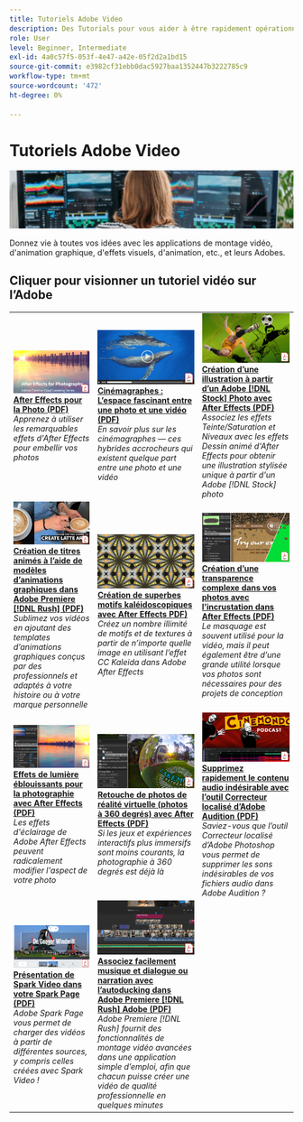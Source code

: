 ```yaml
---
title: Tutoriels Adobe Video
description: Des Tutorials pour vous aider à être rapidement opérationnel sur les produits Adobe DVA
role: User
level: Beginner, Intermediate
exl-id: 4a0c57f5-053f-4e47-a42e-05f2d2a1bd15
source-git-commit: e3982cf31ebb0dac5927baa1352447b3222785c9
workflow-type: tm+mt
source-wordcount: '472'
ht-degree: 0%

---
```


# Tutoriels Adobe Video

![Image de héros Creative Cloud](../assets/CCEbanner-DVA.png)

Donnez vie à toutes vos idées avec les applications de montage vidéo, d&#39;animation graphique, d&#39;effets visuels, d&#39;animation, etc., et leurs Adobes.

## Cliquer pour visionner un tutoriel vidéo sur l’Adobe

<table>
<tr>
 <td>
   <a href="assets/AfterEffectsforPhotography.pdf">
      <img alt="After Effects pour la Photo" src="assets/AfterEffectsforPhotography.jpg" />
   </a>
    <div>
   <a href="assets/AfterEffectsforPhotography.pdf"><strong>After Effects pour la Photo (PDF)</strong></a>
    </div>
    <em>Apprenez à utiliser les remarquables effets d'After Effects pour embellir vos photos</em>
    <br>
  </td>
  <td>
   <a href="assets/CinemagraphsTheMesmerizingPlaceBetweenaPhotoandaVideo.pdf">
      <img alt="Cinémagraphes : L’espace fascinant entre une photo et une vidéo" src="assets/CinemagraphsTheMesmerizingPlaceBetweenaPhotoandaVideo.jpg" />
   </a>
    <div>
   <a href="assets/CinemagraphsTheMesmerizingPlaceBetweenaPhotoandaVideo.pdf"><strong>Cinémagraphes : L’espace fascinant entre une photo et une vidéo (PDF)</strong></a>
    </div>
    <em>En savoir plus sur les cinémagraphes — ces hybrides accrocheurs qui existent quelque part entre une photo et une vidéo</em>
    <br>
  </td>
  <td>
   <a href="assets/CreateanIllustrationfromanAdobeStockPhotowithAfterEffects.pdf">
      <img alt="Création d’une illustration à partir d’un Adobe [!DNL Stock] Photo avec After Effects" src="assets/CreateanIllustrationfromanAdobeStockPhotowithAfterEffects.jpg" />
   </a>
    <div>
   <a href="assets/CreateanIllustrationfromanAdobeStockPhotowithAfterEffects.pdf"><strong>Création d’une illustration à partir d’un Adobe [!DNL Stock] Photo avec After Effects (PDF)</strong></a>
    </div>
    <em>Associez les effets Teinte/Saturation et Niveaux avec les effets Dessin animé d'After Effects pour obtenir une illustration stylisée unique à partir d'un Adobe [!DNL Stock] photo</em>
    <br>
  </td>
</tr>
<tr>
 <td>
   <a href="assets/CreateAnimatedTitlesUsingMotionGraphicsTemplatesinAdobePremiereRush.pdf">
      <img alt="Création de titres animés à l’aide de modèles d’animations graphiques dans Adobe Premiere [!DNL Rush]" src="assets/CreateAnimatedTitlesUsingMotionGraphicsTemplatesinAdobePremiereRush.jpg" />
   </a>
    <div>
   <a href="assets/CreateAnimatedTitlesUsingMotionGraphicsTemplatesinAdobePremiereRush.pdf"><strong>Création de titres animés à l’aide de modèles d’animations graphiques dans Adobe Premiere [!DNL Rush] (PDF)</strong></a>
    </div>
    <em>Sublimez vos vidéos en ajoutant des templates d’animations graphiques conçus par des professionnels et adaptés à votre histoire ou à votre marque personnelle</em>
    <br>
  </td>
  <td>
   <a href="assets/CreateBeautifulKaleidoscopePatternswithAfterEffects.pdf">
      <img alt="Création de superbes motifs de kaléidoscope avec After Effects" src="assets/CreateBeautifulKaleidoscopePatternswithAfterEffects.jpg" />
   </a>
    <div>
   <a href="assets/CreateBeautifulKaleidoscopePatternswithAfterEffects.pdf"><strong>Création de superbes motifs kaléidoscopiques avec After Effects PDF)</strong></a>
    </div>
    <em>Créez un nombre illimité de motifs et de textures à partir de n’importe quelle image en utilisant l’effet CC Kaleida dans Adobe After Effects</em>
    <br>
  </td>
  <td>
   <a href="assets/CreateIntricateTransparencyinyourPhotographswithKeyinginAfterEffects.pdf">
      <img alt="Créez une transparence complexe dans vos photos avec l’incrustation dans After Effects" src="assets/CreateIntricateTransparencyinyourPhotographswithKeyinginAfterEffects.jpg" />
   </a>
    <div>
   <a href="assets/CreateIntricateTransparencyinyourPhotographswithKeyinginAfterEffects.pdf"><strong>Création d’une transparence complexe dans vos photos avec l’incrustation dans After Effects (PDF)</strong></a>
    </div>
    <em>Le masquage est souvent utilisé pour la vidéo, mais il peut également être d’une grande utilité lorsque vos photos sont nécessaires pour des projets de conception</em>
    <br>
  </td>
</tr>
<tr>
 <td>
   <a href="assets/DazzlingLightEffectsforPhotographywithAfterEffects.pdf">
      <img alt="Effets de lumière éblouissants pour la photographie avec After Effects" src="assets/DazzlingLightEffectsforPhotographywithAfterEffects.jpg" />
   </a>
    <div>
   <a href="assets/DazzlingLightEffectsforPhotographywithAfterEffects.pdf"><strong>Effets de lumière éblouissants pour la photographie avec After Effects (PDF)</strong></a>
    </div>
    <em>Les effets d'éclairage de Adobe After Effects peuvent radicalement modifier l'aspect de votre photo</em>
    <br>
  </td>
  <td>
   <a href="assets/EditingVRPhotography360photoswithAfterEffects.pdf">
      <img alt="Retouche de photos de réalité virtuelle (photos à 360 degrés) avec After Effects" src="assets/EditingVRPhotography360photoswithAfterEffects.jpg" />
   </a>
    <div>
   <a href="assets/EditingVRPhotography360photoswithAfterEffects.pdf"><strong>Retouche de photos de réalité virtuelle (photos à 360 degrés) avec After Effects (PDF)</strong></a>
    </div>
    <em>Si les jeux et expériences interactifs plus immersifs sont moins courants, la photographie à 360 degrés est déjà là</em>
    <br>
  </td>
  <td>
   <a href="assets/QuicklyRemoveUnwantedAudioContentwiththeSpotHealingBrushinAdobeAudition.pdf">
      <img alt="Supprimez rapidement le contenu audio indésirable avec l'outil Correcteur localisé d'Adobe Audition" src="assets/QuicklyRemoveUnwantedAudioContentwiththeSpotHealingBrushinAdobeAudition.jpg" />
   </a>
    <div>
   <a href="assets/QuicklyRemoveUnwantedAudioContentwiththeSpotHealingBrushinAdobeAudition.pdf"><strong>Supprimez rapidement le contenu audio indésirable avec l’outil Correcteur localisé d’Adobe Audition (PDF)</strong></a>
    </div>
    <em>Saviez-vous que l’outil Correcteur localisé d’Adobe Photoshop vous permet de supprimer les sons indésirables de vos fichiers audio dans Adobe Audition ?</em>
    <br>
  </td>
</tr>
<tr>
   <td>
   <a href="assets/ShowcaseyourSparkVideoinyourSparkPage.pdf">
      <img alt="Présentation de Spark Video dans votre Spark Page" src="assets/ShowcaseyourSparkVideoinyourSparkPage.jpg" />
   </a>
    <div>
   <a href="assets/ShowcaseyourSparkVideoinyourSparkPage.pdf"><strong>Présentation de Spark Video dans votre Spark Page (PDF)</strong></a>
    </div>
    <em>Adobe Spark Page vous permet de charger des vidéos à partir de différentes sources, y compris celles créées avec Spark Video !</em>
    <br>
  </td>
  <td>
   <a href="assets/SmoothlyCombineMusicandDialogueorNarrationwithAutoduckinginAdobePremiereRush.pdf">
      <img alt="Associez facilement musique et dialogue ou narration avec l’autoducking dans Adobe Premiere [!DNL Rush] Adobe" src="assets/SmoothlyCombineMusicandDialogueorNarrationwithAutoduckinginAdobePremiereRush.jpg" />
   </a>
    <div>
   <a href="assets/SmoothlyCombineMusicandDialogueorNarrationwithAutoduckinginAdobePremiereRush.pdf"><strong>Associez facilement musique et dialogue ou narration avec l’autoducking dans Adobe Premiere [!DNL Rush] Adobe (PDF)</strong></a>
    </div>
    <em>Adobe Premiere [!DNL Rush] fournit des fonctionnalités de montage vidéo avancées dans une application simple d’emploi, afin que chacun puisse créer une vidéo de qualité professionnelle en quelques minutes</em>
    <br>
  </td>
</tr>
</table>
